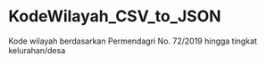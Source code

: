 # KodeWilayah_CSV_to_JSON
Kode wilayah berdasarkan Permendagri No. 72/2019 hingga tingkat kelurahan/desa
